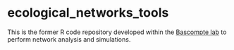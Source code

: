 # ecological_networks_tools
This is the former R code repository developed within the [Bascompte lab](https://www.bascompte.net/) to perform network analysis and simulations. 
